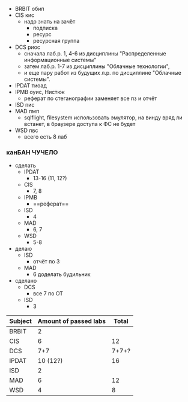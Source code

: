 - BRBIT обип
- CIS кис
	- надо знать на зачёт
		- подписка
		- ресурс
		- ресурсная группа
- DCS риос
	- сначала лаб.р. 1, 4-6 из дисциплины "Распределенные информационные системы"
	- затем лаб.р. 1-7 из дисциплины "Облачные технологии",
	- и еще пару работ из будущих л.р. по дисциплине "Облачные системы".
- IPDAT тиоад
- IPMB оуис, Нистюк
	- реферат по стеганографии заменяет все пз и отчёт
- ISD пис
- MAD пмп
	- sqlflight, filesystem использовать эмулятор, на винду вряд ли встанет, в браузере доступа к ФС не будет
- WSD пвс
	- всего есть 8 лаб
### канБАН ЧУЧЕЛО
- сделать
	- IPDAT
		- 13-16 (11, 12?)
	- CIS
		- 7, 8
	- IPMB
		- ==реферат==
	- ISD
		- 4
	- MAD
		- 6, 7
	- WSD
		- 5-8
- делаю
	- ISD
		- отчёт по 3
	- MAD
		- 6 доделать будильник
- сделано
	- DCS
		- все 7 по ОТ
	- ISD
		- 3

| Subject | Amount of passed labs | Total |
| ------- | --------------------- | ----- |
| BRBIT   | 2                     |       |
| CIS     | 6                     | 12    |
| DCS     | 7+7                   | 7+7+? |
| IPDAT   | 10 (12?)              | 16    |
| ISD     | 2                     |       |
| MAD     | 6                     | 12    |
| WSD     | 4                     | 8     |
